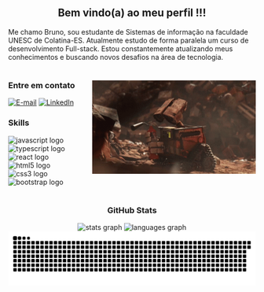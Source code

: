 <h2 align="center">Bem vindo(a) ao meu perfil !!!</h2>


<p>Me chamo Bruno, sou estudante de Sistemas de informação na faculdade UNESC de Colatina-ES. Atualmente estudo de forma paralela um curso de desenvolvimento Full-stack. Estou constantemente atualizando meus conhecimentos e buscando novos desafios na área de tecnologia.

#

<img align="right" alt="" height="190px" src="wall-e.gif">

<h3 align="left">Entre em contato</h3>

[![E-mail](https://img.shields.io/badge/-Email-000?style=for-the-badge&logo=microsoft-outlook&logoColor=45BF86&color:FFF)](mailto:mailto:brunogmr07@gmail.com)
[![LinkedIn](https://img.shields.io/badge/-LinkedIn-000?style=for-the-badge&logo=linkedin&logoColor=45BF86&color:FFF)](https://www.linkedin.com/in/bruno-gomes-melo/)

<h3>Skills</h3>

<div align="left">
  <img src="https://cdn.jsdelivr.net/gh/devicons/devicon/icons/javascript/javascript-original.svg" height="30" alt="javascript logo"  />
  <img width="12" />
  <img src="https://cdn.jsdelivr.net/gh/devicons/devicon/icons/typescript/typescript-original.svg" height="30" alt="typescript logo"  />
  <img width="12" />
  <img src="https://cdn.jsdelivr.net/gh/devicons/devicon/icons/react/react-original.svg" height="30" alt="react logo"  />
  <img width="12" />
  <img src="https://cdn.jsdelivr.net/gh/devicons/devicon/icons/html5/html5-original.svg" height="30" alt="html5 logo"  />
  <img width="12" />
  <img src="https://cdn.jsdelivr.net/gh/devicons/devicon/icons/css3/css3-original.svg" height="30" alt="css3 logo"  />
  <img width="12" />
  <img src="https://cdn.jsdelivr.net/gh/devicons/devicon/icons/bootstrap/bootstrap-original.svg" height="30" alt="bootstrap logo"  />
</div>

#
<h3 align="center" > GitHub Stats </h3>

<div align="center">
  <img src="https://github-readme-stats.vercel.app/api?username=OBrunooo&hide_title=false&hide_rank=false&show_icons=true&include_all_commits=true&count_private=true&disable_animations=false&theme=vue-dark&locale=en&hide_border=false" height="150" alt="stats graph"  />
  <img src="https://github-readme-stats.vercel.app/api/top-langs?username=OBrunooo&locale=en&hide_title=false&layout=compact&card_width=320&langs_count=5&theme=vue-dark&hide_border=false" height="150" alt="languages graph"  />
</div>
<picture align="center">
  <source media="(prefers-color-scheme: dark)" srcset="https://raw.githubusercontent.com/OBrunooo/OBrunooo/output/github-contribution-grid-snake-dark.svg">
  <source media="(prefers-color-scheme: light)" srcset="https://raw.githubusercontent.com/OBrunooo/OBrunooo/output/github-contribution-grid-snake-dark.svg">
  <img align="center" alt="github contribution grid snake animation" src="https://raw.githubusercontent.com/OBrunooo/OBrunooo/output/github-contribution-grid-snake.svg">
</picture>
